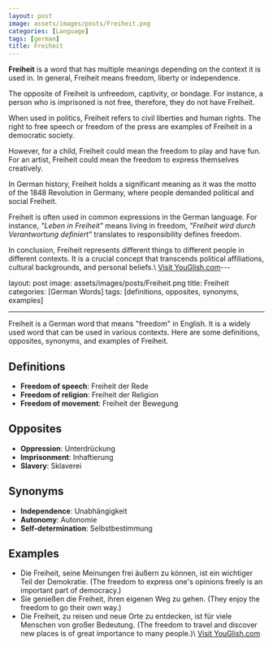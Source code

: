 ```yaml
---
layout: post
image: assets/images/posts/Freiheit.png
categories: [Language]
tags: [german]
title: Freiheit
---
```


**Freiheit** is a word that has multiple meanings depending on the context it is used in. In general, Freiheit means freedom, liberty or independence.

The opposite of Freiheit is unfreedom, captivity, or bondage. For instance, a person who is imprisoned is not free, therefore, they do not have Freiheit.

When used in politics, Freiheit refers to civil liberties and human rights. The right to free speech or freedom of the press are examples of Freiheit in a democratic society.

However, for a child, Freiheit could mean the freedom to play and have fun. For an artist, Freiheit could mean the freedom to express themselves creatively.

In German history, Freiheit holds a significant meaning as it was the motto of the 1848 Revolution in Germany, where people demanded political and social Freiheit.

Freiheit is often used in common expressions in the German language. For instance, *"Leben in Freiheit"* means living in freedom, *"Freiheit wird durch Verantwortung definiert"* translates to responsibility defines freedom.

In conclusion, Freiheit represents different things to different people in different contexts. It is a crucial concept that transcends political affiliations, cultural backgrounds, and personal beliefs.\ <a id="yg-widget-0" class="youglish-widget" data-query="Freiheit" data-lang="german" data-components="8412" data-auto-start="0" data-bkg-color="theme_light" data-title="How%20to%20pronounce%20Freiheit%20in%20German"  rel="nofollow" href="https://youglish.com">Visit YouGlish.com</a><script async src="https://youglish.com/public/emb/widget.js" charset="utf-8"></script>---

layout: post
image: assets/images/posts/Freiheit.png
title: Freiheit
categories: [German Words]
tags: [definitions, opposites, synonyms, examples]

---

Freiheit is a German word that means "freedom" in English. It is a widely used word that can be used in various contexts. Here are some definitions, opposites, synonyms, and examples of Freiheit.

## Definitions

- **Freedom of speech**: Freiheit der Rede
- **Freedom of religion**: Freiheit der Religion
- **Freedom of movement**: Freiheit der Bewegung

## Opposites

- **Oppression**: Unterdrückung
- **Imprisonment**: Inhaftierung
- **Slavery**: Sklaverei

## Synonyms

- **Independence**: Unabhängigkeit
- **Autonomy**: Autonomie
- **Self-determination**: Selbstbestimmung

## Examples

- Die Freiheit, seine Meinungen frei äußern zu können, ist ein wichtiger Teil der Demokratie. (The freedom to express one's opinions freely is an important part of democracy.)
- Sie genießen die Freiheit, ihren eigenen Weg zu gehen. (They enjoy the freedom to go their own way.)
- Die Freiheit, zu reisen und neue Orte zu entdecken, ist für viele Menschen von großer Bedeutung. (The freedom to travel and discover new places is of great importance to many people.)\ <a id="yg-widget-0" class="youglish-widget" data-query="Freiheit" data-lang="german" data-components="8412" data-auto-start="0" data-bkg-color="theme_light" data-title="How%20to%20pronounce%20Freiheit%20in%20German"  rel="nofollow" href="https://youglish.com">Visit YouGlish.com</a><script async src="https://youglish.com/public/emb/widget.js" charset="utf-8"></script>
